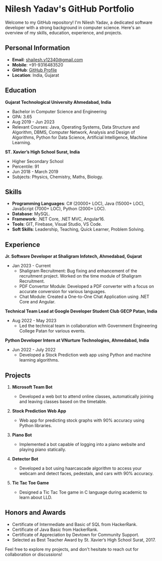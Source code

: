 # Nilesh Yadav's GitHub Portfolio

Welcome to my GitHub repository! I'm Nilesh Yadav, a dedicated software developer with a strong background in computer science. Here's an overview of my skills, education, experience, and projects.

## Personal Information
- **Email**: shailesh.y12340@gmail.com
- **Mobile**: +91-9316483520
- **GitHub**: [GitHub Profile](https://github.com/nil-01)
- **Location**: India, Gujarat

## Education
**Gujarat Technological University Ahmedabad, India**
- Bachelor in Computer Science and Engineering
- GPA: 3.65
- Aug 2019 - Jun 2023
- Relevant Courses: Java, Operating Systems, Data Structure and Algorithm, DBMS, Computer Network, Analysis and Design of Algorithms, Python for Data Science, Artificial Intelligence, Machine Learning.

**ST. Xavier’s High School Surat, India**
- Higher Secondary School
- Percentile: 91
- Jun 2018 - March 2019
- Subjects: Physics, Chemistry, Maths, Biology.

## Skills
- **Programming Languages**: C# (20000+ LOC), Java (15000+ LOC), JavaScript (7000+ LOC), Python (2000+ LOC).
- **Database**: MySQL.
- **Framework**: .NET Core, .NET MVC, Angular16.
- **Tools**: GIT, Firebase, Visual Studio, VS Code.
- **Soft Skills**: Leadership, Teaching, Quick Learner, Problem Solving.

## Experience
**Jr. Software Developer at Shaligram Infotech, Ahmedabad, Gujarat**
- Jan 2023 - Current
    - Shaligram Recruitment: Bug fixing and enhancement of the recruitment project. Worked on the time module of Shaligram Recruitment.
    - PDF Convertor Module: Developed a PDF converter with a focus on accurate conversion for various languages.
    - Chat Module: Created a One-to-One Chat Application using .NET Core and Angular.

**Technical Team Lead at Google Developer Student Club GECP Patan, India**
- Aug 2022 - May 2023
    - Led the technical team in collaboration with Government Engineering College Patan for various events.

**Python Developer Intern at VNurture Technologies, Ahmedabad, India**
- Jun 2022 - July 2022
    - Developed a Stock Prediction web app using Python and machine learning algorithms.

## Projects
1. **Microsoft Team Bot**
   - Developed a web bot to attend online classes, automatically joining and leaving classes based on the timetable.

2. **Stock Prediction Web App**
   - Web app for predicting stock graphs with 90% accuracy using Python libraries.

3. **Piano Bot**
   - Implemented a bot capable of logging into a piano website and playing piano statically.

4. **Detector Bot**
   - Developed a bot using haarcascade algorithm to access your webcam and detect faces, pedestals, and cars with 90% accuracy.

5. **Tic Tac Toe Game**
   - Designed a Tic Tac Toe game in C language during academic to learn about LLD.

## Honors and Awards
- Certificate of Intermediate and Basic of SQL from HackerRank.
- Certificate of Java Basic from HackerRank.
- Certificate of Appreciation by Devtown for Community Support.
- Selected as Best Teacher Award by St. Xavier’s High School Surat, 2017.

Feel free to explore my projects, and don't hesitate to reach out for collaboration or discussions!
